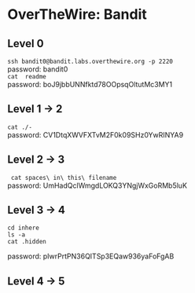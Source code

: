 # OverTheWire: Bandit

## Level 0  
``` ssh bandit0@bandit.labs.overthewire.org -p 2220   ```  
password: bandit0  
``` cat  readme ```  
password: boJ9jbbUNNfktd78OOpsqOltutMc3MY1

## Level 1 -> 2
``` cat ./-  ```  
password: CV1DtqXWVFXTvM2F0k09SHz0YwRINYA9

## Level 2 -> 3  
``` cat spaces\ in\ this\ filename```  
password: UmHadQclWmgdLOKQ3YNgjWxGoRMb5luK

## Level 3 -> 4

```
cd inhere
ls -a
cat .hidden
```
password: pIwrPrtPN36QITSp3EQaw936yaFoFgAB  

## Level 4 -> 5
